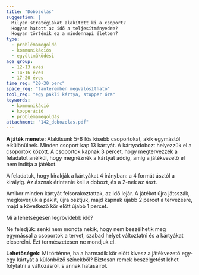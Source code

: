 ```yaml
---
title: "Dobozolás"
suggestion: | 
  Milyen stratégiákat alakított ki a csoport?
  Hogyan hatott az idő a teljesítményedre?
  Hogyan történik ez a mindennapi életben?
type:
  - problémamegoldó
  - kommunikációs
  - együttműködési
age_group:
  - 12-13 éves
  - 14-16 éves
  - 17-20 éves
time_req: "20-30 perc"
space_req: "tanteremben megvalósítható"
tool_req: "egy pakli kártya, stopper óra"
keywords: 
  - kommunikáció
  - kooperáció
  - problémamegoldás
attachment: "142_dobozolas.pdf"
---
```


**A játék menete:** Alakítsunk 5-6 fős kisebb csoportokat, akik egymástól elkülönülnek. Minden csoport kap 13 kártyát. A kártyadobozt helyezzük el a csoportok között. A csoportok kapnak 3 percet, hogy megtervezzék a feladatot anélkül, hogy megnéznék a kártyát addig, amíg a játékvezető el nem indítja a játékot.

A feladatuk, hogy kirakják a kártyákat 4 irányban: a 4 formát ásztól a királyig. Az ásznak érintenie kell a dobozt, és a 2-nek az ászt.

Amikor minden kártyát felsorakoztattak, az idő lejár. A játékot újra játsszák, megkeverjük a paklit, újra osztjuk, majd kapnak újabb 2 percet a tervezésre, majd a következő kör előtt újabb 1 percet.

Mi a lehetségesen legrövidebb idő?

Ne feledjük: senki nem mondta nekik, hogy nem beszélhetik meg egymással a csoportok a tervet, szabad helyet változtatni és a kártyákat elcserélni. Ezt természetesen ne mondjuk el.

**Lehetőségek**: Mi történne, ha a harmadik kör előtt kivesz a játékvezető egy-egy kártyát a különböző színekből? Biztosan remek beszélgetést lehet folytatni a változásról, s annak hatásairól.
  
  
